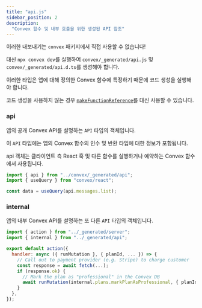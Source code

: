 ```yaml
---
title: "api.js"
sidebar_position: 2
description:
  "Convex 함수 및 내부 호출을 위한 생성된 API 참조"
---
```


<Admonition type="caution" title="이 코드는 생성된 것입니다">

이러한 내보내기는 `convex` 패키지에서 직접 사용할 수 없습니다!

대신 `npx convex dev`를 실행하여 `convex/_generated/api.js` 및 `convex/_generated/api.d.ts`를 생성해야 합니다.

</Admonition>

이러한 타입은 앱에 대해 정의한 Convex 함수에 특정하기 때문에 코드 생성을 실행해야 합니다.

코드 생성을 사용하지 않는 경우 [`makeFunctionReference`](/api/modules/server#makefunctionreference)를 대신 사용할 수 있습니다.

### api

앱의 공개 Convex API를 설명하는 `API` 타입의 객체입니다.

이 `API` 타입에는 앱의 Convex 함수의 인수 및 반환 타입에 대한 정보가 포함됩니다.

api 객체는 클라이언트 측 React 훅 및 다른 함수를 실행하거나 예약하는 Convex 함수에서 사용됩니다.

```javascript title="src/App.jsx"
import { api } from "../convex/_generated/api";
import { useQuery } from "convex/react";

const data = useQuery(api.messages.list);
```

### internal

앱의 내부 Convex API를 설명하는 또 다른 `API` 타입의 객체입니다.

```js title="convex/upgrade.js"
import { action } from "../_generated/server";
import { internal } from "../_generated/api";

export default action({
  handler: async ({ runMutation }, { planId, ... }) => {
    // Call out to payment provider (e.g. Stripe) to charge customer
    const response = await fetch(...);
    if (response.ok) {
      // Mark the plan as "professional" in the Convex DB
      await runMutation(internal.plans.markPlanAsProfessional, { planId });
    }
  },
});
```

